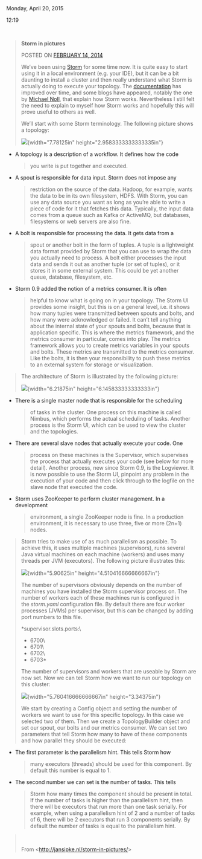  

Monday, April 20, 2015

12:19

 

> **Storm in pictures**
>
> POSTED ON [FEBRUARY 14, 2014](http://jansipke.nl/storm-in-pictures/)
>
> We’ve been using [Storm](http://storm.incubator.apache.org/) for some
> time now. It is quite easy to start using it in a local environment
> (e.g. your IDE), but it can be a bit daunting to install a cluster and
> then really understand what Storm is actually doing to execute your
> topology.
> The [documentation](http://storm.incubator.apache.org/documentation/Home.html) has
> improved over time, and some blogs have appeared, notably the one
> by [Michael Noll](http://www.michael-noll.com/blog/categories/storm),
> that explain how Storm works. Nevertheless I still felt the need to
> explain to myself how Storm works and hopefully this will prove useful
> to others as well.
>
> We’ll start with some Storm terminology. The following picture shows a
> topology:
>
> ![](media/image1.png){width="7.78125in" height="2.9583333333333335in"}

-   A topology is a description of a workflow. It defines how the code
    > you write is put together and executed.

-   A spout is responsible for data input. Storm does not impose any
    > restriction on the source of the data. Hadoop, for example, wants
    > the data to be in its own filesystem, HDFS. With Storm, you can
    > use any data source you want as long as you’re able to write a
    > piece of code for it that fetches this data. Typically, the input
    > data comes from a queue such as Kafka or ActiveMQ, but databases,
    > filesystems or web servers are also fine.

-   A bolt is responsible for processing the data. It gets data from a
    > spout or another bolt in the form of tuples. A tuple is a
    > lightweight data format provided by Storm that you can use to wrap
    > the data you actually need to process. A bolt either processes the
    > input data and sends it out as another tuple (or set of tuples),
    > or it stores it in some external system. This could be yet another
    > queue, database, filesystem, etc.

-   Storm 0.9 added the notion of a metrics consumer. It is often
    > helpful to know what is going on in your topology. The Storm UI
    > provides some insight, but this is on a general level, i.e. it
    > shows how many tuples were transmitted between spouts and bolts,
    > and how many were acknowledged or failed. It can’t tell anything
    > about the internal state of your spouts and bolts, because that is
    > application specific. This is where the metrics framework, and the
    > metrics consumer in particular, comes into play. The metrics
    > framework allows you to create metrics variables in your spouts
    > and bolts. These metrics are transmitted to the metrics consumer.
    > Like the bolts, it is then your responsibility to push these
    > metrics to an external system for storage or visualization.

> The architecture of Storm is illustrated by the following picture:
>
> ![](media/image2.png){width="6.21875in" height="6.145833333333333in"}

-   There is a single master node that is responsible for the scheduling
    > of tasks in the cluster. One process on this machine is called
    > Nimbus, which performs the actual scheduling of tasks. Another
    > process is the Storm UI, which can be used to view the cluster and
    > the topologies.

-   There are several slave nodes that actually execute your code. One
    > process on these machines is the Supervisor, which supervises the
    > process that actually executes your code (see below for
    > more detail). Another process, new since Storm 0.9, is
    > the Logviewer. It is now possible to use the Storm UI, pinpoint
    > any problem in the execution of your code and then click through
    > to the logfile on the slave node that executed the code.

-   Storm uses ZooKeeper to perform cluster management. In a development
    > environment, a single ZooKeeper node is fine. In a production
    > environment, it is necessary to use three, five or more (2n+1)
    > nodes.

> Storm tries to make use of as much parallelism as possible. To achieve
> this, it uses multiple machines (supervisors), runs several Java
> virtual machines on each machine (workers) and uses many threads per
> JVM (executors). The following picture illustrates this:
>
> ![](media/image3.png){width="5.90625in" height="4.510416666666667in"}
>
> The number of supervisors obviously depends on the number of machines
> you have installed the Storm supervisor process on. The number of
> workers each of these machines run is configured in
> the *storm.yaml* configuration file. By default there are four worker
> processes (JVMs) per supervisor, but this can be changed by adding
> port numbers to this file.
>
> *supervisor.slots.ports:\
> - 6700\
> - 6701\
> - 6702\
> - 6703*
>
> The number of supervisors and workers that are useable by Storm are
> now set. Now we can tell Storm how we want to run our topology on this
> cluster:
>
> ![](media/image4.png){width="5.760416666666667in" height="3.34375in"}
>
> We start by creating a Config object and setting the number of workers
> we want to use for this specific topology. In this case we selected
> two of them. Then we create a TopologyBuilder object and set our
> spout, our bolts and our metrics consumer. We can set two parameters
> that tell Storm how many to have of these components and how parallel
> they should be executed:

-   The first parameter is the parallelism hint. This tells Storm how
    > many executors (threads) should be used for this component. By
    > default this number is equal to 1.

-   The second number we can set is the number of tasks. This tells
    > Storm how many times the component should be present in total. If
    > the number of tasks is higher than the parallelism hint, then
    > there will be executors that run more than one task serially. For
    > example, when using a parallelism hint of 2 and a number of tasks
    > of 6, there will be 2 executors that run 3 components serially. By
    > default the number of tasks is equal to the parallelism hint.

>  
>
> From &lt;<http://jansipke.nl/storm-in-pictures/>&gt;
